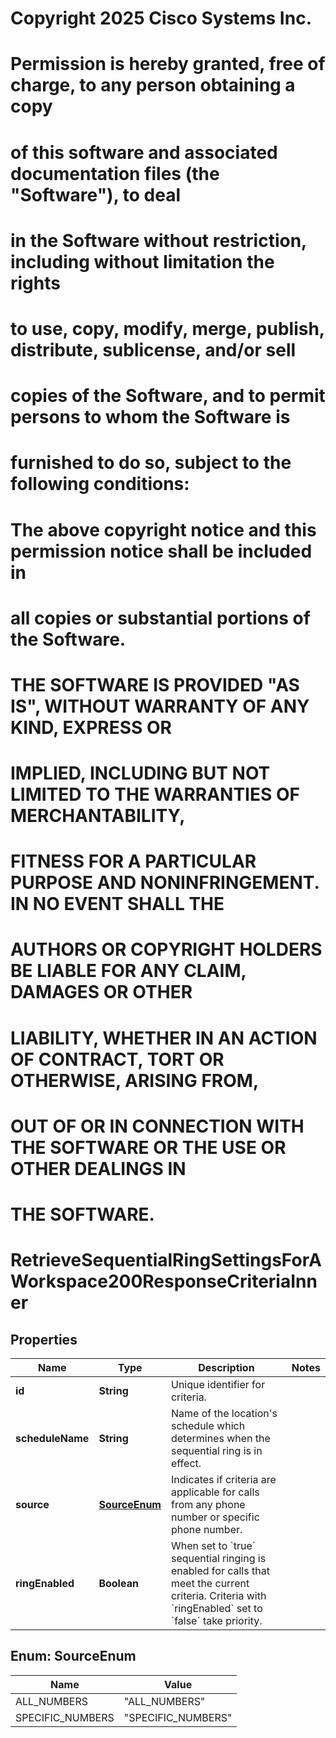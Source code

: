 <!--  Copyright 2025 Cisco Systems Inc.

Permission is hereby granted, free of charge, to any person obtaining a copy
of this software and associated documentation files (the "Software"), to deal
in the Software without restriction, including without limitation the rights
to use, copy, modify, merge, publish, distribute, sublicense, and/or sell
copies of the Software, and to permit persons to whom the Software is
furnished to do so, subject to the following conditions:

The above copyright notice and this permission notice shall be included in
all copies or substantial portions of the Software.

THE SOFTWARE IS PROVIDED "AS IS", WITHOUT WARRANTY OF ANY KIND, EXPRESS OR
IMPLIED, INCLUDING BUT NOT LIMITED TO THE WARRANTIES OF MERCHANTABILITY,
FITNESS FOR A PARTICULAR PURPOSE AND NONINFRINGEMENT. IN NO EVENT SHALL THE
AUTHORS OR COPYRIGHT HOLDERS BE LIABLE FOR ANY CLAIM, DAMAGES OR OTHER
LIABILITY, WHETHER IN AN ACTION OF CONTRACT, TORT OR OTHERWISE, ARISING FROM,
OUT OF OR IN CONNECTION WITH THE SOFTWARE OR THE USE OR OTHER DEALINGS IN
THE SOFTWARE.-->
# Copyright 2025 Cisco Systems Inc.
#
# Permission is hereby granted, free of charge, to any person obtaining a copy
# of this software and associated documentation files (the "Software"), to deal
# in the Software without restriction, including without limitation the rights
# to use, copy, modify, merge, publish, distribute, sublicense, and/or sell
# copies of the Software, and to permit persons to whom the Software is
# furnished to do so, subject to the following conditions:
#
# The above copyright notice and this permission notice shall be included in
# all copies or substantial portions of the Software.
#
# THE SOFTWARE IS PROVIDED "AS IS", WITHOUT WARRANTY OF ANY KIND, EXPRESS OR
# IMPLIED, INCLUDING BUT NOT LIMITED TO THE WARRANTIES OF MERCHANTABILITY,
# FITNESS FOR A PARTICULAR PURPOSE AND NONINFRINGEMENT. IN NO EVENT SHALL THE
# AUTHORS OR COPYRIGHT HOLDERS BE LIABLE FOR ANY CLAIM, DAMAGES OR OTHER
# LIABILITY, WHETHER IN AN ACTION OF CONTRACT, TORT OR OTHERWISE, ARISING FROM,
# OUT OF OR IN CONNECTION WITH THE SOFTWARE OR THE USE OR OTHER DEALINGS IN
# THE SOFTWARE.



# RetrieveSequentialRingSettingsForAWorkspace200ResponseCriteriaInner


## Properties

| Name | Type | Description | Notes |
|------------ | ------------- | ------------- | -------------|
|**id** | **String** | Unique identifier for criteria. |  |
|**scheduleName** | **String** | Name of the location&#39;s schedule which determines when the sequential ring is in effect. |  |
|**source** | [**SourceEnum**](#SourceEnum) | Indicates if criteria are applicable for calls from any phone number or specific phone number. |  |
|**ringEnabled** | **Boolean** | When set to &#x60;true&#x60; sequential ringing is enabled for calls that meet the current criteria. Criteria with &#x60;ringEnabled&#x60; set to &#x60;false&#x60; take priority. |  |



## Enum: SourceEnum

| Name | Value |
|---- | -----|
| ALL_NUMBERS | &quot;ALL_NUMBERS&quot; |
| SPECIFIC_NUMBERS | &quot;SPECIFIC_NUMBERS&quot; |



